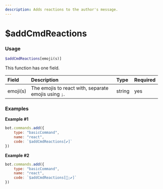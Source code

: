 ```yaml
---
description: Adds reactions to the author's message.
---
```


# $addCmdReactions
### Usage
```php
$addCmdReactions[emoji(s)]
```

This function has one field.

| Field | Description | Type | Required |
| :--- | :--- | :--- | :--- |
| emoji(s) | The emojis to react with, separate emojis using `;`. | string | yes |

### Examples
**Example #1**
```javascript
bot.commands.add({
    type: "basicCommand",
    name: "react",
    code: `$addCmdReactions[✔]`
})
```

**Example #2**
```javascript
bot.commands.add({
    type: "basicCommand",
    name: "react",
    code: `$addCmdReactions[🎉;✔]`
})
```